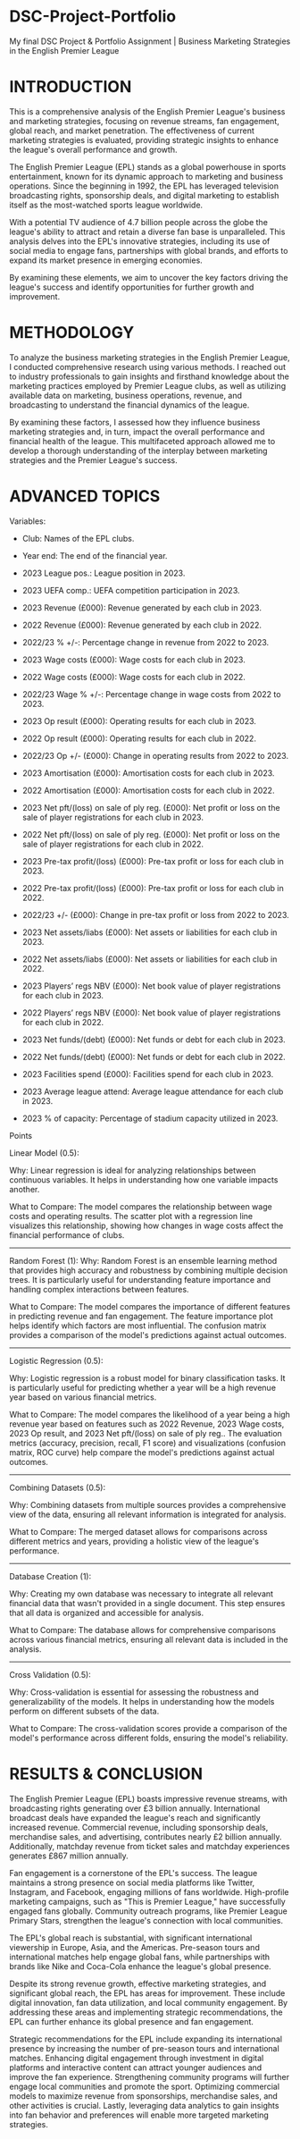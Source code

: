 # DSC-Project-Portfolio
My final DSC Project &amp; Portfolio Assignment | Business Marketing Strategies in the English Premier League

# INTRODUCTION

This is a comprehensive analysis of the English Premier League's business and marketing strategies, focusing on revenue streams, fan engagement, global reach, and market penetration. The effectiveness of current marketing strategies is evaluated, providing strategic insights to enhance the league's overall performance and growth.

The English Premier League (EPL) stands as a global powerhouse in sports entertainment, known for its dynamic approach to marketing and business operations. Since the beginning in 1992, the EPL has leveraged television broadcasting rights, sponsorship deals, and digital marketing to establish itself as the most-watched sports league worldwide.

With a potential TV audience of 4.7 billion people across the globe the league's ability to attract and retain a diverse fan base is unparalleled. This analysis delves into the EPL's innovative strategies, including its use of social media to engage fans, partnerships with global brands, and efforts to expand its market presence in emerging economies.

By examining these elements, we aim to uncover the key factors driving the league's success and identify opportunities for further growth and improvement.

# METHODOLOGY

To analyze the business marketing strategies in the English Premier League, I conducted comprehensive research using various methods. I reached out to industry professionals to gain insights and firsthand knowledge about the marketing practices employed by Premier League clubs, as well as utilizing available data on marketing, business operations, revenue, and broadcasting to understand the financial dynamics of the league. 

By examining these factors, I assessed how they influence business marketing strategies and, in turn, impact the overall performance and financial health of the league. This multifaceted approach allowed me to develop a thorough understanding of the interplay between marketing strategies and the Premier League's success.

# ADVANCED TOPICS

Variables:

- Club: Names of the EPL clubs.

- Year end: The end of the financial year.

- 2023 League pos.: League position in 2023.

- 2023 UEFA comp.: UEFA competition participation in 2023.

- 2023 Revenue (£000): Revenue generated by each club in 2023.

- 2022 Revenue (£000): Revenue generated by each club in 2022.

- 2022/23 % +/-: Percentage change in revenue from 2022 to 2023.

- 2023 Wage costs (£000): Wage costs for each club in 2023.

- 2022 Wage costs (£000): Wage costs for each club in 2022.

- 2022/23 Wage % +/-: Percentage change in wage costs from 2022 to 2023.

- 2023 Op result (£000): Operating results for each club in 2023.

- 2022 Op result (£000): Operating results for each club in 2022.

- 2022/23 Op +/- (£000): Change in operating results from 2022 to 2023.

- 2023 Amortisation (£000): Amortisation costs for each club in 2023.

- 2022 Amortisation (£000): Amortisation costs for each club in 2022.

- 2023 Net pft/(loss) on sale of ply reg. (£000): Net profit or loss on the sale of player registrations for each club in 2023.

- 2022 Net pft/(loss) on sale of ply reg. (£000): Net profit or loss on the sale of player registrations for each club in 2022.

- 2023 Pre-tax profit/(loss) (£000): Pre-tax profit or loss for each club in 2023.

- 2022 Pre-tax profit/(loss) (£000): Pre-tax profit or loss for each club in 2022.

- 2022/23 +/- (£000): Change in pre-tax profit or loss from 2022 to 2023.

- 2023 Net assets/liabs (£000): Net assets or liabilities for each club in 2023.

- 2022 Net assets/liabs (£000): Net assets or liabilities for each club in 2022.

- 2023 Players’ regs NBV (£000): Net book value of player registrations for each club in 2023.

- 2022 Players’ regs NBV (£000): Net book value of player registrations for each club in 2022.

- 2023 Net funds/(debt) (£000): Net funds or debt for each club in 2023.

- 2022 Net funds/(debt) (£000): Net funds or debt for each club in 2022.

- 2023 Facilities spend (£000): Facilities spend for each club in 2023.

- 2023 Average league attend: Average league attendance for each club in 2023.

- 2023 % of capacity: Percentage of stadium capacity utilized in 2023.

Points

Linear Model (0.5):

Why: Linear regression is ideal for analyzing relationships between continuous variables. It helps in understanding how one variable impacts another.

What to Compare: The model compares the relationship between wage costs and operating results. The scatter plot with a regression line visualizes this relationship, showing how changes in wage costs affect the financial performance of clubs.
________________________

Random Forest (1):
Why: Random Forest is an ensemble learning method that provides high accuracy and robustness by combining multiple decision trees. It is particularly useful for understanding feature importance and handling complex interactions between features.

What to Compare: The model compares the importance of different features in predicting revenue and fan engagement. The feature importance plot helps identify which factors are most influential. The confusion matrix provides a comparison of the model's predictions against actual outcomes.
________________________

Logistic Regression (0.5):

Why: Logistic regression is a robust model for binary classification tasks. It is particularly useful for predicting whether a year will be a high revenue year based on various financial metrics.

What to Compare: The model compares the likelihood of a year being a high revenue year based on features such as 2022 Revenue, 2023 Wage costs, 2023 Op result, and 2023 Net pft/(loss) on sale of ply reg.. The evaluation metrics (accuracy, precision, recall, F1 score) and visualizations (confusion matrix, ROC curve) help compare the model's predictions against actual outcomes.
________________________

Combining Datasets (0.5):

Why: Combining datasets from multiple sources provides a comprehensive view of the data, ensuring all relevant information is integrated for analysis.

What to Compare: The merged dataset allows for comparisons across different metrics and years, providing a holistic view of the league's performance.
________________________

Database Creation (1):

Why: Creating my own database was necessary to integrate all relevant financial data that wasn't provided in a single document. This step ensures that all data is organized and accessible for analysis.

What to Compare: The database allows for comprehensive comparisons across various financial metrics, ensuring all relevant data is included in the analysis.
________________________

Cross Validation (0.5):

Why: Cross-validation is essential for assessing the robustness and generalizability of the models. It helps in understanding how the models perform on different subsets of the data.

What to Compare: The cross-validation scores provide a comparison of the model's performance across different folds, ensuring the model's reliability.

# RESULTS & CONCLUSION

The English Premier League (EPL) boasts impressive revenue streams, with broadcasting rights generating over £3 billion annually. International broadcast deals have expanded the league's reach and significantly increased revenue. Commercial revenue, including sponsorship deals, merchandise sales, and advertising, contributes nearly £2 billion annually. Additionally, matchday revenue from ticket sales and matchday experiences generates £867 million annually.

Fan engagement is a cornerstone of the EPL's success. The league maintains a strong presence on social media platforms like Twitter, Instagram, and Facebook, engaging millions of fans worldwide. High-profile marketing campaigns, such as "This is Premier League," have successfully engaged fans globally. Community outreach programs, like Premier League Primary Stars, strengthen the league's connection with local communities.

The EPL's global reach is substantial, with significant international viewership in Europe, Asia, and the Americas. Pre-season tours and international matches help engage global fans, while partnerships with brands like Nike and Coca-Cola enhance the league's global presence.

Despite its strong revenue growth, effective marketing strategies, and significant global reach, the EPL has areas for improvement. These include digital innovation, fan data utilization, and local community engagement. By addressing these areas and implementing strategic recommendations, the EPL can further enhance its global presence and fan engagement.

Strategic recommendations for the EPL include expanding its international presence by increasing the number of pre-season tours and international matches. Enhancing digital engagement through investment in digital platforms and interactive content can attract younger audiences and improve the fan experience. Strengthening community programs will further engage local communities and promote the sport. Optimizing commercial models to maximize revenue from sponsorships, merchandise sales, and other activities is crucial. Lastly, leveraging data analytics to gain insights into fan behavior and preferences will enable more targeted marketing strategies.

